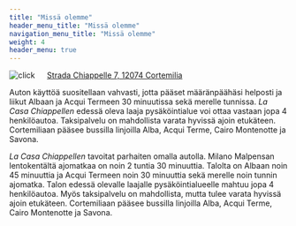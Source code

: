 ```yaml
---
title: "Missä olemme"
header_menu_title: "Missä olemme"
navigation_menu_title: "Missä olemme"
weight: 4
header_menu: true
---
```


![click](/images/click.png) &emsp; [Strada Chiappelle 7, 12074 Cortemilia](https://maps.app.goo.gl/ADYpLAMaAKRwv8eN7)

Auton käyttöä suositellaan vahvasti, jotta pääset määränpäähäsi helposti ja liikut Albaan ja Acqui Termeen 30 minuutissa sekä merelle tunnissa. *La Casa Chiappellen* edessä oleva laaja pysäköintialue voi ottaa vastaan jopa 4 henkilöautoa. Taksipalvelu on mahdollista varata hyvissä ajoin etukäteen. Cortemiliaan pääsee bussilla linjoilla Alba, Acqui Terme, Cairo Montenotte ja Savona.

*La Casa Chiappellen* tavoitat parhaiten omalla autolla. Milano Malpensan lentokentältä ajomatkaa on noin 2 tuntia 30 minuuttia. Talolta on Albaan noin 45 minuuttia ja Acqui Termeen noin 30 minuuttia sekä merelle noin tunnin ajomatka. Talon edessä olevalle laajalle pysäköintialueelle mahtuu jopa 4 henkilöautoa. Myös taksipalvelu on mahdollista, mutta tulee varata hyvissä ajoin etukäteen. Cortemiliaan pääsee bussilla linjoilla Alba, Acqui Terme, Cairo Montenotte ja Savona.